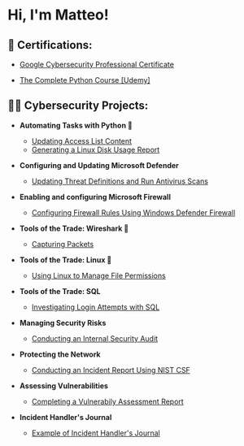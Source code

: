 <h1>Hi, I'm Matteo! <br/>

<h2>📃 Certifications:</h2>

  - [Google Cybersecurity Professional Certificate](https://drive.google.com/file/d/1SXimlyRSZp9KUcNiuj_ICkX4kaNYsEks/view?usp=sharing)
<!--  
  - [Python Script for DevOps](https://drive.google.com/drive/folders/1nuXa5i_g_Wdj9b3hW-VMcwNdn9SWhPuk)
-->  
  - [The Complete Python Course [Udemy]](https://drive.google.com/file/d/1EZRvvT-XsmGt5s_swSfhiv13wdI9LnSm/view?usp=sharing)

<h2>👨‍💻 Cybersecurity Projects:</h2>

- <b>Automating Tasks with Python 🐍</b>
  - [Updating Access List Content](https://github.com/arnius88/python_parsing)
  - [Generating a Linux Disk Usage Report](https://github.com/matteoarnetoli/disk_usage_repot_python)

- <b>Configuring and Updating Microsoft Defender</b>
  - [Updating Threat Definitions and Run Antivirus Scans](https://github.com/matteoarnetoli/update_threats)

- <b>Enabling and configuring Microsoft Firewall</b>
  - [Configuring Firewall Rules Using Windows Defender Firewall](https://github.com/matteoarnetoli/configure_firewall_rule)

- <b>Tools of the Trade: Wireshark 🦈</b>
  - [Capturing Packets](https://github.com/matteoarnetoli/packet_capture)

- <b>Tools of the Trade: Linux 🐧</b>
  - [Using Linux to Manage File Permissions](https://github.com/arnius88/linux_permissions)

- <b>Tools of the Trade: SQL</b>
  - [Investigating Login Attempts with SQL](https://github.com/arnius88/sql_filters)

- <b>Managing Security Risks</b>
  - [Conducting an Internal Security Audit](https://github.com/arnius88/internal_audit)

- <b>Protecting the Network</b>
  - [Conducting an Incident Report Using NIST CSF](https://github.com/arnius88/incident_report)

- <b>Assessing Vulnerabilities</b>
  - [Completing a Vulnerabily Assessment Report](https://github.com/arnius88/vulnerability_assessment)
    
- <b>Incident Handler's Journal</b>
  - [Example of Incident Handler's Journal](https://github.com/arnius88/incident_journal)

 

<!--
<h2> 🤳 Connect with me:</h2>

[<img align="left" alt= | LinkedIn" width="22px" src="https://cdn.jsdelivr.net/npm/simple-icons@v3/icons/linkedin.svg" />][linkedin]
[<img align="left" alt= | Instagram" width="22px" src="https://cdn.jsdelivr.net/npm/simple-icons@v3/icons/instagram.svg" />][instagram]

[instagram]: https://www.instagram.com//
[linkedin]: https://linkedin.com/in/

Here are some ideas to get you started:

- 🔭 I’m currently working on ...
- 🌱 I’m currently learning ...
- 👯 I’m looking to collaborate on ...
- 🤔 I’m looking for help with ...
- 💬 Ask me about ...
- 📫 How to reach me: ...
- 😄 Pronouns: ...
- ⚡ Fun fact: ...
-->
